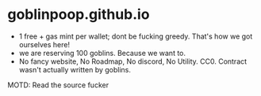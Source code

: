 # goblinpoop.github.io

- 1 free + gas mint per wallet; dont be fucking greedy. That's how we got ourselves here!
- we are reserving 100 goblins. Because we want to.
- No fancy website, No Roadmap, No discord, No Utility. CC0. Contract wasn't actually written by goblins.



MOTD:
Read the source fucker
